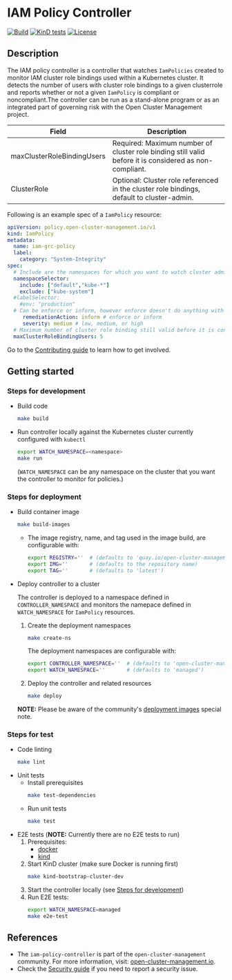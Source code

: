 [comment]: # ( Copyright Contributors to the Open Cluster Management project )

# IAM Policy Controller

[![Build](https://img.shields.io/badge/build-Prow-informational)](https://prow.ci.openshift.org/?repo=open-cluster-management%2Fcert-policy-controller) [![KinD tests](https://github.com/open-cluster-management/iam-policy-controller/actions/workflows/kind.yml/badge.svg?branch=main&event=push)](https://github.com/open-cluster-management/iam-policy-controller/actions/workflows/kind.yml) [![License](https://img.shields.io/:license-apache-blue.svg)](http://www.apache.org/licenses/LICENSE-2.0.html)

## Description

The IAM policy controller is a controller that watches `IamPolicies` created to monitor IAM cluster role bindings used within a Kubernetes cluster. It detects the number of users with cluster role bindings to a given clusterrole and reports whether or not a given `IamPolicy` is compliant or noncompliant.The controller can be run as a stand-alone program or as an integrated part of governing risk with the Open Cluster Management project.

| Field | Description |
| ---- | ---- |
| maxClusterRoleBindingUsers | Required: Maximum number of cluster role binding still valid before it is considered as non-compliant. |
| ClusterRole | Optional: Cluster role referenced in the cluster role bindings, default to cluster-admin. |

Following is an example spec of a `IamPolicy` resource:

```yaml
apiVersion: policy.open-cluster-management.io/v1
kind: IamPolicy
metadata:
  name: iam-grc-policy
  label:
    category: "System-Integrity"
spec:
  # Include are the namespaces for which you want to watch cluster administrator role and IAM rolebinings, while exclude are the namespaces you explicitly do not want to watch
  namespaceSelector:
    include: ["default","kube-*"]
    exclude: ["kube-system"]
  #labelSelector:
    #env: "production"
  # Can be enforce or inform, however enforce doesn't do anything with regards to this controller
     remediationAction: inform # enforce or inform
     severity: medium # low, medium, or high
  # Maximum number of cluster role binding still valid before it is considered as non-compliant
  maxClusterRoleBindingUsers: 5
```
Go to the [Contributing guide](CONTRIBUTING.md) to learn how to get involved.

## Getting started

### Steps for development

  - Build code
    ```bash
    make build
    ```
  - Run controller locally against the Kubernetes cluster currently configured with `kubectl`
    ```bash
    export WATCH_NAMESPACE=<namespace>
    make run
    ```
    (`WATCH_NAMESPACE` can be any namespace on the cluster that you want the controller to monitor for policies.)


### Steps for deployment

  - Build container image
    ```bash
    make build-images
    ```
    - The image registry, name, and tag used in the image build, are configurable with:
      ```bash
      export REGISTRY=''  # (defaults to 'quay.io/open-cluster-management')
      export IMG=''       # (defaults to the repository name)
      export TAG=''       # (defaults to 'latest')
      ```
  - Deploy controller to a cluster

    The controller is deployed to a namespace defined in `CONTROLLER_NAMESPACE` and monitors the namepace defined in `WATCH_NAMESPACE` for `IamPolicy` resources.

    1. Create the deployment namespaces
       ```bash
       make create-ns
       ```
       The deployment namespaces are configurable with:
       ```bash
       export CONTROLLER_NAMESPACE=''  # (defaults to 'open-cluster-management-agent-addon')
       export WATCH_NAMESPACE=''       # (defaults to 'managed')
       ```
    2. Deploy the controller and related resources
       ```bash
       make deploy
       ```
    **NOTE:** Please be aware of the community's [deployment images](https://github.com/open-cluster-management/community#deployment-images) special note.


### Steps for test

  - Code linting
    ```bash
    make lint
    ```
  - Unit tests
    - Install prerequisites
      ```bash
      make test-dependencies
      ```
    - Run unit tests
      ```bash
      make test
      ```
  - E2E tests (**NOTE:** Currently there are no E2E tests to run)
    1. Prerequisites:
       - [docker](https://docs.docker.com/get-docker/)
       - [kind](https://kind.sigs.k8s.io/docs/user/quick-start/)
    2. Start KinD cluster (make sure Docker is running first)
       ```bash
       make kind-bootstrap-cluster-dev
       ```
    3. Start the controller locally (see [Steps for development](#steps-for-development))
    4. Run E2E tests:
       ```bash
       export WATCH_NAMESPACE=managed
       make e2e-test
       ```

## References

- The `iam-policy-controller` is part of the `open-cluster-management` community. For more information, visit: [open-cluster-management.io](https://open-cluster-management.io).
- Check the [Security guide](SECURITY.md) if you need to report a security issue.

<!---
Date:
Sep/22/2021
-->
